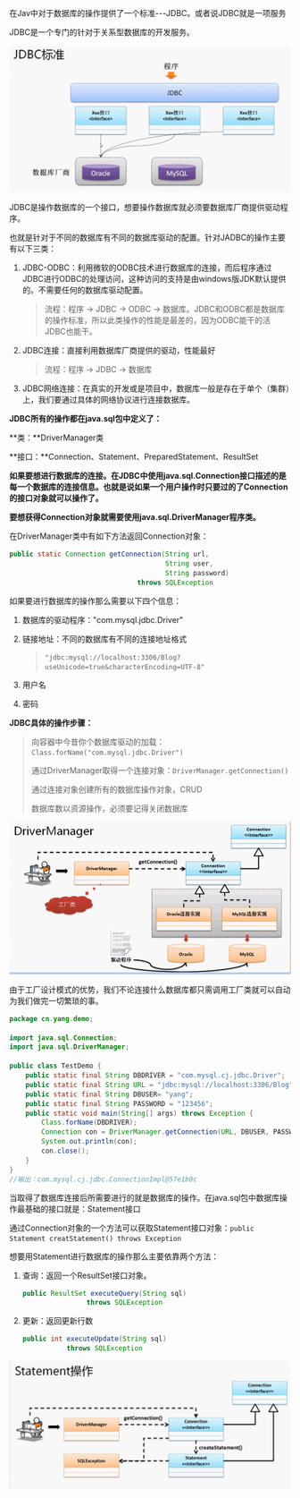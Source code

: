 在Jav中对于数据库的操作提供了一个标准---JDBC。或者说JDBC就是一项服务

JDBC是一个专门的针对于关系型数据库的开发服务。

![image-20200310105819983](图片/image-20200310105819983.png)

JDBC是操作数据库的一个接口，想要操作数据库就必须要数据库厂商提供驱动程序。

也就是针对于不同的数据库有不同的数据库驱动的配置。针对JADBC的操作主要有以下三类：

1. JDBC-ODBC：利用微软的ODBC技术进行数据库的连接，而后程序通过JDBC进行ODBC的处理访问，这种访问的支持是由windows版JDK默认提供的。不需要任何的数据库驱动配置。

   > 流程：程序  -> JDBC -> ODBC -> 数据库。JDBC和ODBC都是数据库的操作标准，所以此类操作的性能是最差的，因为ODBC能干的活JDBC也能干。

2. JDBC连接：直接利用数据库厂商提供的驱动，性能最好

   > 流程：程序 -> JDBC -> 数据库

3. JDBC网络连接：在真实的开发或是项目中，数据库一般是存在于单个（集群）上，我们要通过具体的网络协议进行连接数据库。

**JDBC所有的操作都在java.sql包中定义了：**

**类：**DriverManager类

**接口：**Connection、Statement、PreparedStatement、ResultSet

**如果要想进行数据库的连接。在JDBC中使用java.sql.Connection接口描述的是每一个数据库的连接信息。也就是说如果一个用户操作时只要过的了Connection的接口对象就可以操作了。**

**要想获得Connection对象就需要使用java.sql.DriverManager程序类。**

在DriverManager类中有如下方法返回Connection对象：

```java
public static Connection getConnection(String url,
                                       String user,
                                       String password)
                                throws SQLException
```

如果要进行数据库的操作那么需要以下四个信息：

1. 数据库的驱动程序："com.mysql.jdbc.Driver"

2. 链接地址：不同的数据库有不同的连接地址格式

   > `"jdbc:mysql://localhost:3306/Blog?useUnicode=true&characterEncoding=UTF-8"`

3. 用户名

4. 密码

**JDBC具体的操作步骤：**

> 向容器中今昔你个数据库驱动的加载：`Class.forName("com.mysql.jdbc.Driver")`
>
> 通过DriverManager取得一个连接对象：`DriverManager.getConnection()`
>
> 通过连接对象创建所有的数据库操作对象，CRUD
>
> 数据库数以资源操作，必须要记得关闭数据库

![image-20200310170720365](图片/image-20200310170720365.png)

由于工厂设计模式的优势，我们不论连接什么数据库都只需调用工厂类就可以自动为我们做完一切繁琐的事。

```java
package cn.yang.demo;

import java.sql.Connection;
import java.sql.DriverManager;

public class TestDemo {
	public static final String DBDRIVER = "com.mysql.cj.jdbc.Driver";
	public static final String URL = "jdbc:mysql://localhost:3306/Blog";
	public static final String DBUSER= "yang";
	public static final String PASSWORD = "123456";
	public static void main(String[] args) throws Exception {
		Class.forName(DBDRIVER);
		Connection con = DriverManager.getConnection(URL, DBUSER, PASSWORD);
		System.out.println(con);
		con.close();
	}
}
//输出：com.mysql.cj.jdbc.ConnectionImpl@57e1b0c
```

当取得了数据库连接后所需要进行的就是数据库的操作。在java.sql包中数据库操作最基础的接口就是：Statement接口

通过Connection对象的一个方法可以获取Statement接口对象：`public Statement creatStatement() throws Exception`

想要用Statement进行数据库的操作那么主要依靠两个方法：

1. 查询：返回一个ResultSet接口对象。

   ```java
   public ResultSet executeQuery(String sql)
                   throws SQLException
   ```

2. 更新：返回更新行数

   ```java
   public int executeUpdate(String sql)
              throws SQLException
   ```

![image-20200310191817583](图片/image-20200310191817583.png)